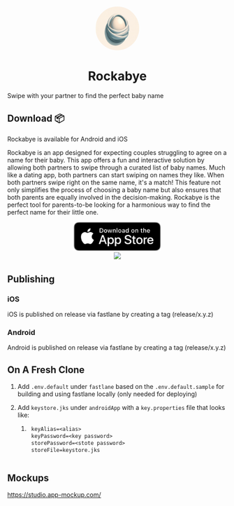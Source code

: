 <div align="center">
  <img style="border-radius: 50%" src="./androidApp/src/androidMain/ic_launcher-playstore.png" width="100px">
  <h1>Rockabye</h1>
</div>

Swipe with your partner to find the perfect baby name

## Download 📦

Rockabye is available for Android and iOS

Rockabye is an app designed for expecting couples struggling to agree on a name for their baby.
This app offers a fun and interactive solution by allowing both partners to swipe through a curated list of baby names.
Much like a dating app, both partners can start swiping on names they like.
When both partners swipe right on the same name, it's a match!
This feature not only simplifies the process of choosing a baby name but also ensures that both parents are equally involved in the decision-making.
Rockabye is the perfect tool for parents-to-be looking for a harmonious way to find the perfect name for their little one.

<div align="center"><a href="https://apps.apple.com/us/app/rockabye/id6474103446"><img src="./assets/app_store_download.svg" width="200px"/></a></div>
<div align="center"><a href="https://play.google.com/store/apps/details?id=com.joetr.bundle"><img src="https://play.google.com/intl/en_us/badges/images/generic/en_badge_web_generic.png" width="230px"/></a></div>

## Publishing

### iOS
iOS is published on release via fastlane by creating a tag (release/x.y.z)

### Android
Android is published on release via fastlane by creating a tag (release/x.y.z)

## On A Fresh Clone
1. Add `.env.default` under `fastlane` based on the `.env.default.sample` for building and using fastlane locally (only needed for deploying)

2. Add `keystore.jks` under `androidApp` with a `key.properties` file that looks like:
    1. ```
        keyAlias=<alias>
        keyPassword=<key password>
        storePassword=<stote password>
        storeFile=keystore.jks
      ```

## Mockups
https://studio.app-mockup.com/
